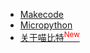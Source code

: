 
* [Makecode](makecode/makecode快速开始)
* [Micropython](micropython/micropython快速开始)
* [关于喵比特<sup style="color:red">New<sup>](more/intro)


